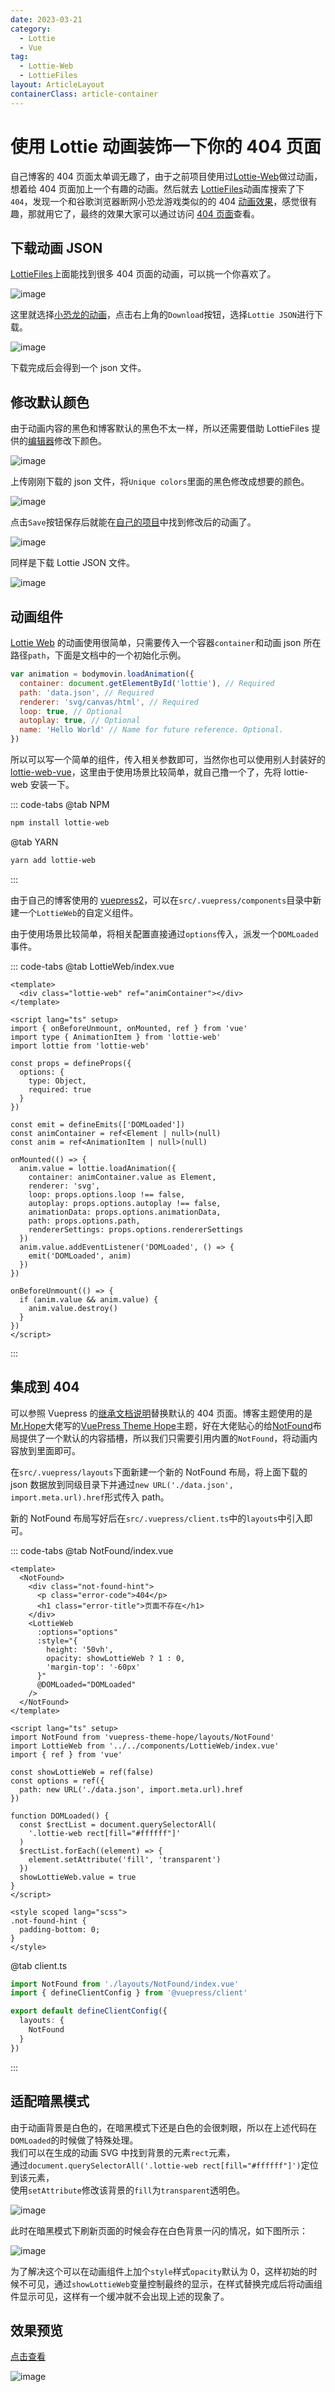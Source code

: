 ```yaml
---
date: 2023-03-21
category:
  - Lottie
  - Vue
tag:
  - Lottie-Web
  - LottieFiles
layout: ArticleLayout
containerClass: article-container
---
```


# 使用 Lottie 动画装饰一下你的 404 页面

自己博客的 404 页面太单调无趣了，由于之前项目使用过[Lottie-Web](https://github.com/airbnb/lottie-web)做过动画，想着给 404 页面加上一个有趣的动画。然后就去 [LottieFiles](https://lottiefiles.com/featured)动画库搜索了下`404`，发现一个和谷歌浏览器断网小恐龙游戏类似的的 404 [动画效果](https://lottiefiles.com/84918-404-error-doodle-animation)，感觉很有趣，那就用它了，最终的效果大家可以通过访问 [404 页面](https://liubing.me/404.html)查看。

<!-- more -->

## 下载动画 JSON

[LottieFiles](https://lottiefiles.com/featured)上面能找到很多 404 页面的动画，可以挑一个你喜欢了。

![image](https://image.liubing.me/i/2023/03/21/641976c19325e.png)

这里就选择[小恐龙的动画](https://lottiefiles.com/84918-404-error-doodle-animation)，点击右上角的`Download`按钮，选择`Lottie JSON`进行下载。

![image](https://image.liubing.me/i/2023/03/21/641976e944b26.png)

下载完成后会得到一个 json 文件。

## 修改默认颜色

由于动画内容的黑色和博客默认的黑色不太一样，所以还需要借助 LottieFiles 提供的[编辑器](https://app.lottiefiles.com/preview?source=editor)修改下颜色。

![image](https://image.liubing.me/i/2023/03/21/64197a2531b1e.png)

上传刚刚下载的 json 文件，将`Unique colors`里面的黑色修改成想要的颜色。

![image](https://image.liubing.me/i/2023/03/21/64197a543ef01.png)

点击`Save`按钮保存后就能在[自己的项目](https://app.lottiefiles.com/)中找到修改后的动画了。

![image](https://image.liubing.me/i/2023/03/21/64197b7e91794.png)

同样是下载 Lottie JSON 文件。

![image](https://image.liubing.me/i/2023/03/21/64197bed575f5.png)

## 动画组件

[Lottie Web](http://airbnb.io/lottie/#/web) 的动画使用很简单，只需要传入一个容器`container`和动画 json 所在路径`path`，下面是文档中的一个初始化示例。

```js
var animation = bodymovin.loadAnimation({
  container: document.getElementById('lottie'), // Required
  path: 'data.json', // Required
  renderer: 'svg/canvas/html', // Required
  loop: true, // Optional
  autoplay: true, // Optional
  name: 'Hello World' // Name for future reference. Optional.
})
```

所以可以写一个简单的组件，传入相关参数即可，当然你也可以使用别人封装好的[lottie-web-vue](https://github.com/garbit/lottie-web-vue)，这里由于使用场景比较简单，就自己撸一个了，先将 lottie-web 安装一下。

::: code-tabs
@tab NPM

```sh
npm install lottie-web
```

@tab YARN

```sh
yarn add lottie-web
```

:::

由于自己的博客使用的 [vuepress2](https://v2.vuepress.vuejs.org/zh/)，可以在`src/.vuepress/components`目录中新建一个`LottieWeb`的自定义组件。

由于使用场景比较简单，将相关配置直接通过`options`传入，派发一个`DOMLoaded`事件。

::: code-tabs
@tab LottieWeb/index.vue

```vue
<template>
  <div class="lottie-web" ref="animContainer"></div>
</template>

<script lang="ts" setup>
import { onBeforeUnmount, onMounted, ref } from 'vue'
import type { AnimationItem } from 'lottie-web'
import lottie from 'lottie-web'

const props = defineProps({
  options: {
    type: Object,
    required: true
  }
})

const emit = defineEmits(['DOMLoaded'])
const animContainer = ref<Element | null>(null)
const anim = ref<AnimationItem | null>(null)

onMounted(() => {
  anim.value = lottie.loadAnimation({
    container: animContainer.value as Element,
    renderer: 'svg',
    loop: props.options.loop !== false,
    autoplay: props.options.autoplay !== false,
    animationData: props.options.animationData,
    path: props.options.path,
    rendererSettings: props.options.rendererSettings
  })
  anim.value.addEventListener('DOMLoaded', () => {
    emit('DOMLoaded', anim)
  })
})

onBeforeUnmount(() => {
  if (anim.value && anim.value) {
    anim.value.destroy()
  }
})
</script>
```

:::

## 集成到 404

可以参照 Vuepress 的[继承文档说明](https://v2.vuepress.vuejs.org/zh/reference/default-theme/extending.html)替换默认的 404 页面。博客主题使用的是[Mr.Hope](https://mrhope.site/)大佬写的[VuePress Theme Hope](https://theme-hope.vuejs.press/zh/)主题，好在大佬贴心的给[NotFound](https://github.com/vuepress-theme-hope/vuepress-theme-hope/blob/main/packages/theme/src/client/layouts/NotFound.ts#L29)布局提供了一个默认的内容插槽，所以我们只需要引用内置的`NotFound`，将动画内容放到里面即可。

在`src/.vuepress/layouts`下面新建一个新的 NotFound 布局，将上面下载的 json 数据放到同级目录下并通过`new URL('./data.json', import.meta.url).href`形式传入 path。

新的 NotFound 布局写好后在`src/.vuepress/client.ts`中的`layouts`中引入即可。

::: code-tabs
@tab NotFound/index.vue

```vue
<template>
  <NotFound>
    <div class="not-found-hint">
      <p class="error-code">404</p>
      <h1 class="error-title">页面不存在</h1>
    </div>
    <LottieWeb
      :options="options"
      :style="{
        height: '50vh',
        opacity: showLottieWeb ? 1 : 0,
        'margin-top': '-60px'
      }"
      @DOMLoaded="DOMLoaded"
    />
  </NotFound>
</template>

<script lang="ts" setup>
import NotFound from 'vuepress-theme-hope/layouts/NotFound'
import LottieWeb from '../../components/LottieWeb/index.vue'
import { ref } from 'vue'

const showLottieWeb = ref(false)
const options = ref({
  path: new URL('./data.json', import.meta.url).href
})

function DOMLoaded() {
  const $rectList = document.querySelectorAll(
    '.lottie-web rect[fill="#ffffff"]'
  )
  $rectList.forEach((element) => {
    element.setAttribute('fill', 'transparent')
  })
  showLottieWeb.value = true
}
</script>

<style scoped lang="scss">
.not-found-hint {
  padding-bottom: 0;
}
</style>
```

@tab client.ts

```ts
import NotFound from './layouts/NotFound/index.vue'
import { defineClientConfig } from '@vuepress/client'

export default defineClientConfig({
  layouts: {
    NotFound
  }
})
```

:::

## 适配暗黑模式

由于动画背景是白色的，在暗黑模式下还是白色的会很刺眼，所以在上述代码在`DOMLoaded`的时候做了特殊处理。  
我们可以在生成的动画 SVG 中找到背景的元素`rect`元素，  
通过`document.querySelectorAll('.lottie-web rect[fill="#ffffff"]')`定位到该元素，  
使用`setAttribute`修改该背景的`fill`为`transparent`透明色。

![image](https://image.liubing.me/i/2023/03/21/64198551ec250.png)

此时在暗黑模式下刷新页面的时候会存在白色背景一闪的情况，如下图所示：

![image](https://image.liubing.me/i/2023/03/21/6419b12dad4ae.gif)

为了解决这个可以在动画组件上加个`style`样式`opacity`默认为 0，这样初始的时候不可见，通过`showLottieWeb`变量控制最终的显示，在样式替换完成后将动画组件显示可见，这样有一个缓冲就不会出现上述的现象了。

## 效果预览

[点击查看](https://liubing.me/404.html)

![image](https://image.liubing.me/i/2023/03/21/6419b40fb3016.gif)
